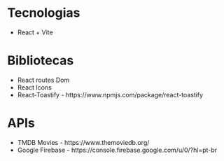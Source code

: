 # Tecnologias
<ul>
    <li>React + Vite </li>
     
</ul>

# Bibliotecas
<ul>
    <li>React routes Dom </li> 
    <li> React Icons </li>
    <li> React-Toastify - https://www.npmjs.com/package/react-toastify </li>

</ul>

# APIs
<ul>
    <li>TMDB Movies - https://www.themoviedb.org/</li> 
    <li>Google Firebase - https://console.firebase.google.com/u/0/?hl=pt-br</li> 
</ul>